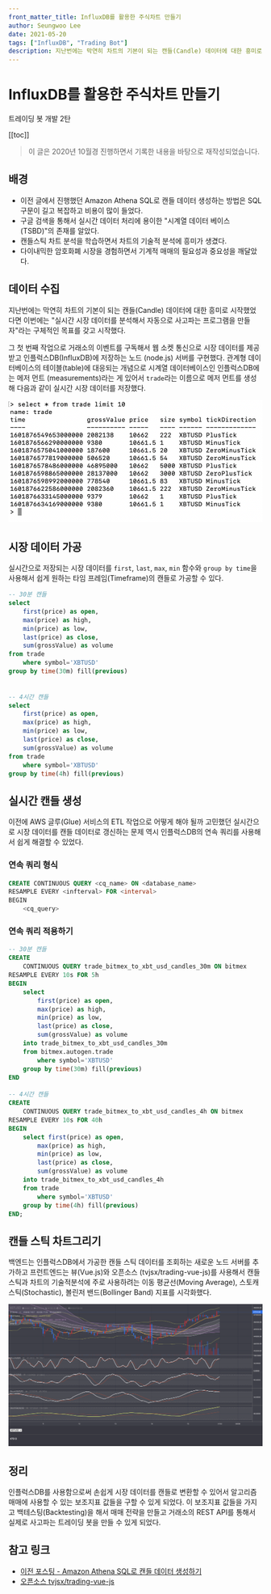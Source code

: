 ```yaml
---
front_matter_title: InfluxDB를 활용한 주식차트 만들기
author: Seungwoo Lee
date: 2021-05-20
tags: ["InfluxDB", "Trading Bot"]
description: 지난번에는 막연히 차트의 기본이 되는 캔들(Candle) 데이터에 대한 흥미로 시작했었다면 이번에는 "실시간 시장 데이터를 분석해서 자동으로 사고파는 프로그램을 만들자"라는 구체적인 목표를 갖고 시작했다.
---
```


# InfluxDB를 활용한 주식차트 만들기

트레이딩 봇 개발 2탄

[[toc]]

> 이 글은 2020년 10월경 진행하면서 기록한 내용을 바탕으로 재작성되었습니다.

## 배경

* 이전 글에서 진행했던 Amazon Athena SQL로 캔들 데이터 생성하는 방법은 SQL 구문이 길고 복잡하고 비용이 많이 들었다.
* 구글 검색을 통해서 실시간 데이터 처리에 용이한 "시계열 데이터 베이스(TSBD)"의 존재를 알았다.
* 캔들스틱 차트 분석을 학습하면서 차트의 기술적 분석에 흥미가 생겼다.
* 다이내믹한 암호화폐 시장을 경험하면서 기계적 매매의 필요성과 중요성을 깨달았다.

## 데이터 수집

지난번에는 막연히 차트의 기본이 되는 캔들(Candle) 데이터에 대한 흥미로 시작했었다면 이번에는 "실시간 시장 데이터를 분석해서 자동으로 사고파는 프로그램을 만들자"라는 구체적인 목표를 갖고 시작했다.

그 첫 번째 작업으로 거래소의 이벤트를 구독해서 웹 소켓 통신으로 시장 데이터를 제공받고 인플럭스DB(InfluxDB)에 저장하는 노드 (node.js) 서버를 구현했다. 관계형 데이터베이스의 테이블(table)에 대응되는 개념으로 시계열 데이터베이스인 인플럭스DB에는 메저 먼트 (measurements)라는 게 있어서 `trade`라는 이름으로 메저 먼트를 생성해 다음과 같이 실시간 시장 데이터를 저장했다.

![01_trade.png](./img/01_trade.png)

## 시장 데이터 가공

실시간으로 저장되는 시장 데이터를 `first`, `last`, `max`, `min` 함수와 `group by time`을 사용해서 쉽게 원하는 타임 프레임(Timeframe)의 캔들로 가공할 수 있다.

```sql
-- 30분 캔들
select 
    first(price) as open,
    max(price) as high,
    min(price) as low,
    last(price) as close, 
    sum(grossValue) as volume 
from trade 
    where symbol='XBTUSD'
group by time(30m) fill(previous)


-- 4시간 캔들
select 
    first(price) as open,
    max(price) as high,
    min(price) as low,
    last(price) as close, 
    sum(grossValue) as volume 
from trade 
    where symbol='XBTUSD'
group by time(4h) fill(previous)
```

## 실시간 캔들 생성

이전에 AWS 글루(Glue) 서비스의 ETL 작업으로 어떻게 해야 될까 고민했던 실시간으로 시장 데이터를 캔들 데이터로 갱신하는 문제 역시 인플럭스DB의 연속 쿼리를 사용해서 쉽게 해결할 수 있었다.

### 연속 쿼리 형식

```sql
CREATE CONTINUOUS QUERY <cq_name> ON <database_name>
RESAMPLE EVERY <infterval> FOR <interval>
BEGIN 
    <cq_query>
```

### 연속 쿼리 적용하기

```sql
-- 30분 캔들
CREATE
    CONTINUOUS QUERY trade_bitmex_to_xbt_usd_candles_30m ON bitmex 
RESAMPLE EVERY 10s FOR 5h 
BEGIN 
    select 
        first(price) as open,
        max(price) as high,
        min(price) as low,
        last(price) as close,
        sum(grossValue) as volume 
    into trade_bitmex_to_xbt_usd_candles_30m 
    from bitmex.autogen.trade
        where symbol='XBTUSD'
    group by time(30m) fill(previous)
END

-- 4시간 캔들
CREATE
    CONTINUOUS QUERY trade_bitmex_to_xbt_usd_candles_4h ON bitmex
RESAMPLE EVERY 10s FOR 40h
BEGIN
    select first(price) as open,
        max(price) as high,
        min(price) as low,
        last(price) as close,
        sum(grossValue) as volume
    into trade_bitmex_to_xbt_usd_candles_4h
    from trade
        where symbol='XBTUSD'
    group by time(4h) fill(previous)
END;

```

## 캔들 스틱 차트그리기

백엔드는 인플럭스DB에서 가공한 캔들 스틱 데이터를 조회하는 새로운 노드 서버를 추가하고 프런트엔드는 뷰(Vue.js)와 오픈소스 (tvjsx/trading-vue-js)를 사용해서 캔들 스틱과 차트의 기술적분석에 주로 사용하려는 이동 평균선(Moving Average), 스토캐스틱(Stochastic), 볼린저 밴드(Bollinger Band) 지표를 시각화했다.

![02_chart.png](./img/02_chart.png)

## 정리

인플럭스DB를 사용함으로써 손쉽게 시장 데이터를 캔들로 변환할 수 있어서 알고리즘 매매에 사용할 수 있는 보조지표 값들을 구할 수 있게 되었다. 이 보조지표 값들을 가지고 백테스팅(Backtesting)을 해서 매매 전략을 만들고 거래소의 REST API를 통해서 실제로 사고파는 트레이딩 봇을 만들 수 있게 되었다.

## 참고 링크

* [이전 포스팅 - Amazon Athena SQL로 캔들 데이터 생성하기](/blog/2021/04/25/making-trading-bot-1.html)
* [오픈소스 tvjsx/trading-vue-js](https://github.com/tvjsx/trading-vue-js)
